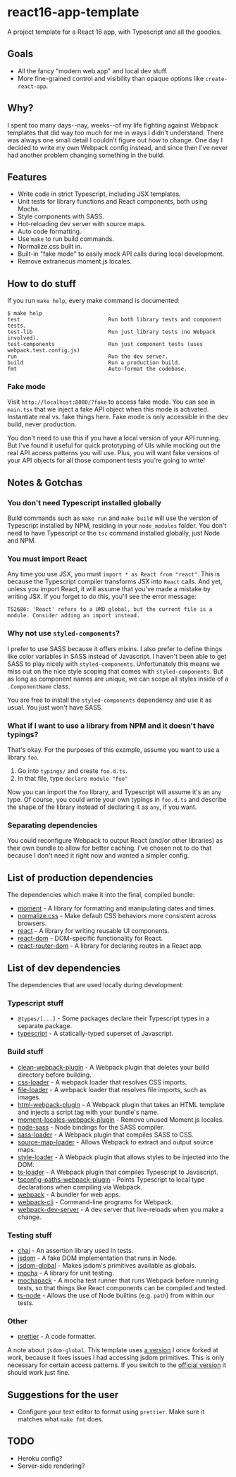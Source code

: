 # react16-app-template

A project template for a React 16 app, with Typescript and all the goodies.

## Goals

-   All the fancy "modern web app" and local dev stuff.
-   More fine-grained control and visibility than opaque options like `create-react-app`.

## Why?

I spent too many days--nay, weeks--of my life fighting against Webpack templates that did way too
much for me in ways I didn't understand. There was always one small detail I couldn't figure out how
to change. One day I decided to write my own Webpack config instead, and since then I've never had
another problem changing something in the build.

## Features

-   Write code in strict Typescript, including JSX templates.
-   Unit tests for library functions and React components, both using Mocha.
-   Style components with SASS.
-   Hot-reloading dev server with source maps.
-   Auto code formatting.
-   Use `make` to run build commands.
-   Normalize.css built in.
-   Built-in "fake mode" to easily mock API calls during local development.
-   Remove extraneous moment.js locales.

## How to do stuff

If you run `make help`, every make command is documented:

```
$ make help
test                            Run both library tests and component tests.
test-lib                        Run just library tests (no Webpack involved).
test-components                 Run just component tests (uses webpack.test.config.js)
run                             Run the dev server.
build                           Run a production build.
fmt                             Auto-format the codebase.
```

### Fake mode

Visit `http://localhost:8080/?fake` to access fake mode. You can see in `main.tsx` that we inject a
fake API object when this mode is activated. Instantiate real vs. fake things here. Fake mode is
only accessible in the dev build, never production.

You don't need to use this if you have a local version of your API running. But I've found it useful
for quick prototyping of UIs while mocking out the real API access patterns you will use. Plus, you
will want fake versions of your API objects for all those component tests you're going to write!

## Notes & Gotchas

### You don't need Typescript installed globally

Build commands such as `make run` and `make build` will use the version of Typescript installed by
NPM, residing in your `node_modules` folder. You don't need to have Typescript or the `tsc` command
installed globally, just Node and NPM.

### You must import React

Any time you use JSX, you must `import * as React from "react"`. This is because the Typescript
compiler transforms JSX into `React` calls. And yet, unless you import React, it will assume that
you've made a mistake by writing JSX. If you forget to do this, you'll see the error message:

```
TS2686: 'React' refers to a UMD global, but the current file is a module. Consider adding an import instead.
```

### Why not use `styled-components`?

I prefer to use SASS because it offers mixins. I also prefer to define things like color variables
in SASS instead of Javascript. I haven't been able to get SASS to play nicely with
`styled-components`. Unfortunately this means we miss out on the nice style scoping that comes with
`styled-components`. But as long as component names are unique, we can scope all styles inside of a
`.ComponentName` class.

You are free to install the `styled-components` dependency and use it as usual. You just won't have
SASS.

### What if I want to use a library from NPM and it doesn't have typings?

That's okay. For the purposes of this example, assume you want to use a library `foo`.

1. Go into `typings/` and create `foo.d.ts`.
2. In that file, type `declare module "foo"`

Now you can import the `foo` library, and Typescript will assume it's an `any` type. Of course, you
could write your own typings in `foo.d.ts` and describe the shape of the library instead of
declaring it as `any`, if you want.

### Separating dependencies

You could reconfigure Webpack to output React (and/or other libraries) as their own bundle to allow
for better caching. I've chosen not to do that because I don't need it right now and wanted a
simpler config.

## List of production dependencies

The dependencies which make it into the final, compiled bundle:

-   [moment](https://github.com/moment/moment) - A library for formatting and manipulating dates and
    times.
-   [normalize.css](https://github.com/necolas/normalize.css/) - Make default CSS behaviors more
    consistent across browsers.
-   [react](https://github.com/facebook/react) - A library for writing reusable UI components.
-   [react-dom](https://github.com/facebook/react/tree/master/packages/react-dom) - DOM-specific
    functionality for React.
-   [react-router-dom](https://github.com/ReactTraining/react-router) - A library for declaring
    routes in a React app.

## List of dev dependencies

The dependencies that are used locally during development:

### Typescript stuff

-   `@types/[...]` - Some packages declare their Typescript types in a separate package.
-   [typescript](https://github.com/Microsoft/TypeScript) - A statically-typed superset of
    Javascript.

### Build stuff

-   [clean-webpack-plugin](https://github.com/johnagan/clean-webpack-plugin) - A Webpack plugin that
    deletes your build directory before building.
-   [css-loader](https://github.com/webpack-contrib/css-loader) - A webpack loader that resolves CSS
    imports.
-   [file-loader](https://github.com/webpack-contrib/file-loader) - A webpack loader that resolves
    file imports, such as images.
-   [html-webpack-plugin](https://github.com/jantimon/html-webpack-plugin) - A Webpack plugin that
    takes an HTML template and injects a script tag with your bundle's name.
-   [moment-locales-webpack-plugin](https://github.com/iamakulov/moment-locales-webpack-plugin) -
    Remove unused Moment.js locales.
-   [node-sass](https://github.com/sass/node-sass) - Node bindings for the SASS compiler.
-   [sass-loader](https://github.com/webpack-contrib/sass-loader) - A Webpack plugin that compiles
    SASS to CSS.
-   [source-map-loader](https://github.com/webpack-contrib/source-map-loader) - Allows Webpack to
    extract and output source maps.
-   [style-loader](https://github.com/webpack-contrib/style-loader) - A Webpack plugin that allows
    styles to be injected into the DOM.
-   [ts-loader](https://github.com/TypeStrong/ts-loader) - A Webpack plugin that compiles Typescript
    to Javascript.
-   [tsconfig-paths-webpack-plugin](https://github.com/dividab/tsconfig-paths-webpack-plugin) -
    Points Typescript to local type declarations when compiling via Webpack.
-   [webpack](https://github.com/webpack/webpack) - A bundler for web apps.
-   [webpack-cli](https://github.com/webpack/webpack-cli) - Command-line programs for Webpack.
-   [webpack-dev-server](https://github.com/webpack/webpack-dev-server) - A dev server that
    live-reloads when you make a change.

### Testing stuff

-   [chai](https://github.com/chaijs/chai) - An assertion library used in tests.
-   [jsdom](https://github.com/jsdom/jsdom) - A fake DOM implementation that runs in Node.
-   [jsdom-global](https://github.com/PilotFiber/jsdom-global) - Makes jsdom's primitives available
    as globals.
-   [mocha](https://github.com/mochajs/mocha) - A library for unit testing.
-   [mochapack](https://github.com/sysgears/mochapack) - A mocha test runner that runs Webpack
    before running tests, so that things like React components can be compiled and tested.
-   [ts-node](https://github.com/TypeStrong/ts-node) - Allows the use of Node builtins (e.g. `path`)
    from within our tests.

### Other

-   [prettier](https://github.com/prettier/prettier) - A code formatter.

A note about `jsdom-global`. This template uses
[a version](https://github.com/PilotFiber/jsdom-global) I once forked at work, because it fixes
issues I had accessing jsdom primitives. This is only necessary for certain access patterns. If you
switch to the [official version](https://github.com/rstacruz/jsdom-global) it should work just fine.

## Suggestions for the user

-   Configure your text editor to format using `prettier`. Make sure it matches what `make fmt`
    does.

## TODO

-   Heroku config?
-   Server-side rendering?
